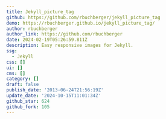 ```yaml
---
title: Jekyll_picture_tag
github: https://github.com/rbuchberger/jekyll_picture_tag
demo: https://rbuchberger.github.io/jekyll_picture_tag/
author: rbuchberger
author_link: https://github.com/rbuchberger
date: 2024-02-19T05:26:59.811Z
description: Easy responsive images for Jekyll.
ssg:
  - Jekyll
css: []
ui: []
cms: []
category: []
draft: false
publish_date: '2013-06-24T21:56:19Z'
update_date: '2024-10-15T11:01:34Z'
github_star: 624
github_fork: 105
---
```

